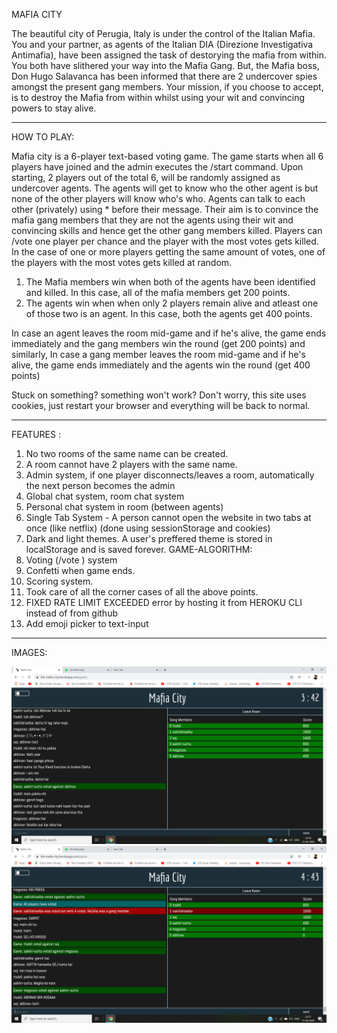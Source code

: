 MAFIA CITY

The beautiful city of Perugia, Italy is under the control of the Italian Mafia.
You and your partner, as agents of the Italian DIA (Direzione Investigativa Antimafia), have been assigned the task of destorying the mafia from within. You both have slithered your way into the Mafia Gang. But, the Mafia boss, Don Hugo Salavanca has been informed that there are 2 undercover spies amongst the present gang members. Your mission, if you choose to accept, is to destroy the Mafia from within whilst using your wit and convincing powers to stay alive.

________________________________________________________________________________________________________________________________________


HOW TO PLAY:

Mafia city is a 6-player text-based voting game. The game starts when all 6 players have joined and the admin executes the /start command.
Upon starting, 2 players out of the total 6, will be randomly assigned as undercover agents. The agents will get to know who the other agent is but none of the other players will know who's who.
Agents can talk to each other (privately) using * before their message.
Their aim is to convince the mafia gang members that they are not the agents using their wit and convincing skills and hence get the other gang members killed.
Players can /vote one player per chance and the player with the most votes gets killed.
In the case of one or more players getting the same amount of votes, one of the players with the most votes gets killed at random.
1. The Mafia members win when both of the agents have been identified and killed. In this case, all of the mafia members get 200 points.
2. The agents win when when only 2 players remain alive and atleast one of those two is an agent. In this case, both the agents get 400 points.

In case an agent leaves the room mid-game and if he's alive, the game ends immediately and the gang members win the round (get 200 points) and similarly,
In case a gang member leaves the room mid-game and if he's alive, the game ends immediately and the agents win the round (get 400 points)

Stuck on something? something won't work? Don't worry, this site uses cookies, just restart your browser and everything will be back to normal.

________________________________________________________________________________________________________________________________________


FEATURES : 

1. No two rooms of the same name can be created.
2. A room cannot have 2 players with the same name.
3. Admin system, if one player disconnects/leaves a room, automatically the next person becomes the admin
4. Global chat system, room chat system
5. Personal chat system in room (between agents)
6. Single Tab System - A person cannot open the website in two tabs at once (like netflix) (done using sessionStorage and cookies)
7. Dark and light themes. A user's preffered theme is stored in localStorage and is saved forever.
   GAME-ALGORITHM:
8. Voting (/vote <id>) system
9. Confetti when game ends.
10. Scoring system.
11. Took care of all the corner cases of all the above points.
12. FIXED RATE LIMIT EXCEEDED error by hosting it from HEROKU CLI instead of from github
13. Add emoji picker to text-input

________________________________________________________________________________________________________________________________________

IMAGES:

![Gameplay pic 1](https://raw.githubusercontent.com/itsAdityaDatta/MafiaCity/master/pic1.png)
![Gameplay pic 2](https://raw.githubusercontent.com/itsAdityaDatta/MafiaCity/master/pic2.png)


